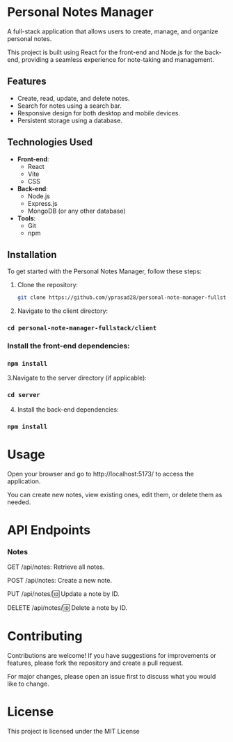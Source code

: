 
# Personal Notes Manager

A full-stack application that allows users to create, manage, and organize personal notes. 

This project is built using React for the front-end and Node.js for the back-end, providing a seamless experience for note-taking and management.



## Features

- Create, read, update, and delete notes.
- Search for notes using a search bar.
- Responsive design for both desktop and mobile devices.
- Persistent storage using a database.

## Technologies Used

- **Front-end**: 
  - React
  - Vite
  - CSS
- **Back-end**: 
  - Node.js
  - Express.js
  - MongoDB (or any other database)
- **Tools**:
  - Git
  - npm

## Installation

To get started with the Personal Notes Manager, follow these steps:

1. Clone the repository:
   ```bash
   git clone https://github.com/yprasad28/personal-note-manager-fullstack.git


2. Navigate to the client directory:



### `cd personal-note-manager-fullstack/client`


### Install the front-end dependencies:



### `npm install`


3.Navigate to the server directory (if applicable):




### `cd server`


4. Install the back-end dependencies:



### `npm install`


# Usage

Open your browser and go to http://localhost:5173/ to access the application.

You can create new notes, view existing ones, edit them, or delete them as needed.


# API Endpoints

### Notes

GET /api/notes: Retrieve all notes.

POST /api/notes: Create a new note.

PUT /api/notes/:id: Update a note by ID.

DELETE /api/notes/:id: Delete a note by ID.

# Contributing

Contributions are welcome! If you have suggestions for improvements or features, please fork the repository and create a pull request. 

For major changes, please open an issue first to discuss what you would like to change.

# License
This project is licensed under the MIT License
